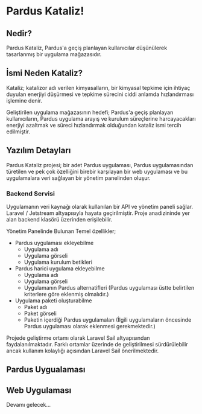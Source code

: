 # Pardus Kataliz!

## Nedir?

Pardus Kataliz, Pardus'a geçiş planlayan kullanıcılar düşünülerek tasarlanmış bir uygulama mağazasıdır.

## İsmi Neden Kataliz?
Kataliz; katalizor adı verilen kimyasalların, bir kimyasal tepkime için ihtiyaç duyulan enerjiyi düşürmesi ve tepkime sürecini ciddi anlamda hızlandırması işlemine denir.

Geliştirilen uygulama mağazasının hedefi; Pardus'a geçiş planlayan kullanıcıların, Pardus uygulama arayış ve kurulum süreçlerine harcayacakları enerjiyi azaltmak ve süreci hızlandırmak olduğundan kataliz ismi tercih edilmiştir. 

## Yazılım Detayları

Pardus Kataliz projesi; bir adet Pardus uygulaması, Pardus uygulamasından türetilen ve pek çok özelliğini birebir karşılayan bir web uygulaması ve bu uygulamalara veri sağlayan bir yönetim panelinden oluşur.

### Backend Servisi

Uygulamanın veri kaynağı olarak kullanılan bir API ve yönetim paneli sağlar. Laravel / Jetstream altyapısıyla hayata geçirilmiştir. Proje anadizininde yer alan backend klasörü üzerinden erişilebilir.

Yönetim Panelinde Bulunan Temel özellikler;
* Pardus uygulaması ekleyebilme
  * Uygulama adı
  * Uygulama görseli
  * Uygulama kurulum betikleri
* Pardus harici uygulama ekleyebilme
  * Uygulama adı
  * Uygulama görseli
  * Uygulamanın Pardus alternatifleri (Pardus uygulaması üstte belirtilen kriterlere göre eklenmiş olmalıdır.)
* Uygulama paketi oluşturabilme
  * Paket adı
  * Paket görseli
  * Paketin içerdiği Pardus uygulamaları (İlgili uygulamaların öncesinde Pardus uygulaması olarak eklenmesi gerekmektedir.) 

Projede geliştirme ortamı olarak Laravel Sail altyapısından faydalanılmaktadır. Farklı ortamlar üzerinde de geliştirilmesi sürdürülebilir ancak kullanım kolaylığı açısından Laravel Sail önerilmektedir. 

## Pardus Uygualaması

## Web Uygulaması

Devamı gelecek...
